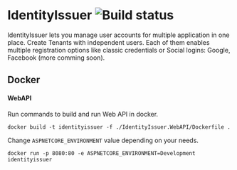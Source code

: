 # IdentityIssuer ![Build status](https://travis-ci.com/Saaka/IdentityIssuer.svg?branch=master)

IdentityIssuer lets you manage user accounts for multiple application in one place.
Create Tenants with independent users. Each of them enables multiple registration options like classic credentials or Social logins: Google, Facebook (more comming soon).

## Docker 
#### WebAPI
Run commands to build and run Web API in docker.

`docker build -t identityissuer -f ./IdentityIssuer.WebAPI/Dockerfile .`

Change `ASPNETCORE_ENVIRONMENT` value depending on your needs.

`docker run -p 8080:80 -e ASPNETCORE_ENVIRONMENT=Development identityissuer`